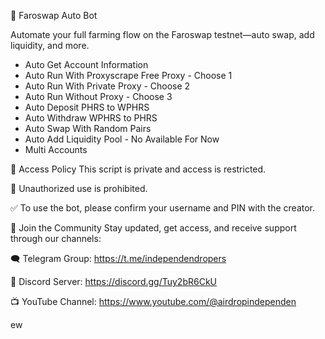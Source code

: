 🚀 Faroswap Auto Bot 

Automate your full farming flow on the Faroswap testnet—auto swap, add liquidity, and more.

- Auto Get Account Information
- Auto Run With Proxyscrape Free Proxy - Choose 1
- Auto Run With Private Proxy - Choose 2
- Auto Run Without Proxy - Choose 3
- Auto Deposit PHRS to WPHRS
- Auto Withdraw WPHRS to PHRS
- Auto Swap With Random Pairs
- Auto Add Liquidity Pool - No Available For Now
- Multi Accounts

🔐 Access Policy
This script is private and access is restricted.

🚫 Unauthorized use is prohibited.

✅ To use the bot, please confirm your username and PIN with the creator.

📣 Join the Community
Stay updated, get access, and receive support through our channels:

🗨️ Telegram Group: https://t.me/independendropers

💬 Discord Server: https://discord.gg/Tuy2bR6CkU

📺 YouTube Channel: https://www.youtube.com/@airdropindependen

ew
